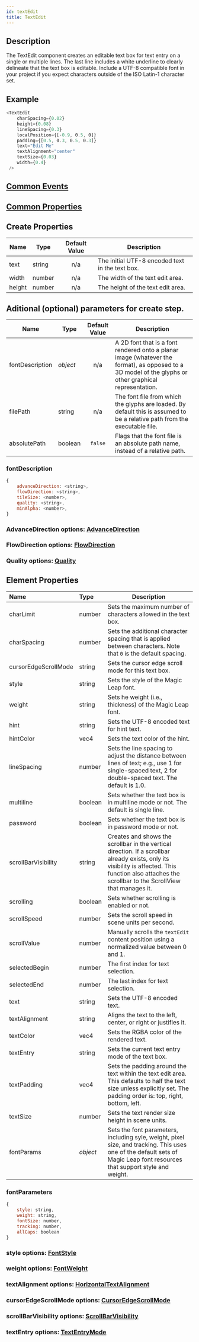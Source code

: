 ```yaml
---
id: textEdit
title: TextEdit
---
```

## Description
The TextEdit component creates an editable text box for text entry on a single or multiple lines. The last line includes a white underline to clearly delineate that the text box is editable. Include a UTF-8 compatible font in your project if you expect characters outside of the ISO Latin-1 character set.

## Example

```javascript
<TextEdit
    charSpacing={0.02}
    height={0.08}
    lineSpacing={0.3}
    localPosition={[-0.9, 0.5, 0]}
    padding={[0.5, 0.3, 0.5, 0.3]}
    text="Edit Me"
    textAlignment="center"
    textSize={0.03}
    width={0.4}
 />
```

## [Common Events](../types/Events.md)

## [Common Properties](../types/Properties.md)

## Create Properties

| Name            | Type     | Default Value | Description |
| --------------- | -------- | :-----------: | ----------- |
| text            | string   |      n/a      | The initial UTF-8 encoded text in the text box. |
| width           | number   |      n/a      | The width of the text edit area. |
| height          | number   |      n/a      | The height of the text edit area. |

## Aditional (optional) parameters for create step.
| Name            | Type     | Default Value | Description |
| --------------- | -------- | :-----------: | ----------- |
| fontDescription | _object_ |      n/a      | A 2D font that is a font rendered onto a planar image (whatever the format), as opposed to a 3D model of the glyphs or other graphical representation. |
| filePath        | string   |      n/a      | The font file from which the glyphs are loaded. By default this is assumed to be a relative path from the executable file. |
| absolutePath    | boolean  |    `false`    | Flags that the font file is an absolute path name, instead of a relative path. |

### fontDescription
```javascript
{
    advanceDirection: <string>,
    flowDirection: <string>,
    tileSize: <number>,
    quality: <string>,
    minAlpha: <number>,
}
```

### AdvanceDirection options: [AdvanceDirection](../types/AdvanceDirection.md)
### FlowDirection options: [FlowDirection](../types/FlowDirection.md)
### Quality options: [Quality](../types/Quality.md)

## Element Properties

| Name                 | Type     | Description |
| :------------------- | :------- | ----------- |
| charLimit            | number   | Sets the maximum number of characters allowed in the text box. |
| charSpacing          | number   | Sets the additional character spacing that is applied between characters. Note that `0` is the default spacing.|
| cursorEdgeScrollMode | string   | Sets the cursor edge scroll mode for this text box. |
| style                | string   | Sets the style of the Magic Leap font. |
| weight               | string   | Sets he weight (i.e., thickness) of the Magic Leap font. |
| hint                 | string   | Sets the UTF-8 encoded text for hint text. |
| hintColor            | vec4     | Sets the text color of the hint. |
| lineSpacing          | number   | Sets the line spacing to adjust the distance between lines of text; e.g., use 1 for single-spaced text, 2 for double-spaced text. The default is 1.0.|
| multiline            | boolean  | Sets whether the text box is in multiline mode or not. The default is single line.|
| password             | boolean  | Sets whether the text box is in password mode or not.|
| scrollBarVisibility  | string   | Creates and shows the scrollbar in the vertical direction. If a scrollbar already exists, only its visibility is affected. This function also attaches the scrollbar to the ScrollView that manages it. |
| scrolling            | boolean  | Sets whether scrolling is enabled or not. |
| scrollSpeed          | number   | Sets the scroll speed in scene units per second. |
| scrollValue          | number   | Manually scrolls the `textEdit` content position using a normalized value between 0 and 1. |
| selectedBegin        | number   | The first index for text selection. |
| selectedEnd          | number   | The last index for text selection. |
| text                 | string   | Sets the UTF-8 encoded text. |
| textAlignment        | string   | Aligns the text to the left, center, or right or justifies it. |
| textColor            | vec4     | Sets the RGBA color of the rendered text. |
| textEntry            | string   | Sets the current text entry mode of the text box. |
| textPadding          | vec4     | Sets the padding around the text within the text edit area. This defaults to half the text size unless explicitly set. The padding order is: top, right, bottom, left.|
| textSize             | number   | Sets the text render size height in scene units. |
| fontParams           | _object_ | Sets the font parameters, including syle, weight, pixel size, and tracking. This uses one of the default sets of Magic Leap font resources that support style and weight.|

### fontParameters

```javascript
{
    style: string,
    weight: string,
    fontSize: number,
    tracking: number,
    allCaps: boolean
}
```
### style options: [FontStyle](../types/FontStyle.md)
### weight options: [FontWeight](../types/FontWeight.md)
### textAlignment options: [HorizontalTextAlignment](../types/HorizontalTextAlignment.md)
### cursorEdgeScrollMode options: [CursorEdgeScrollMode](../types/CursorEdgeScrollMode.md)
### scrollBarVisibility options: [ScrollBarVisibility](../types/ScrollBarVisibility.md)
### textEntry options: [TextEntryMode](../types/TextEntryMode.md)
